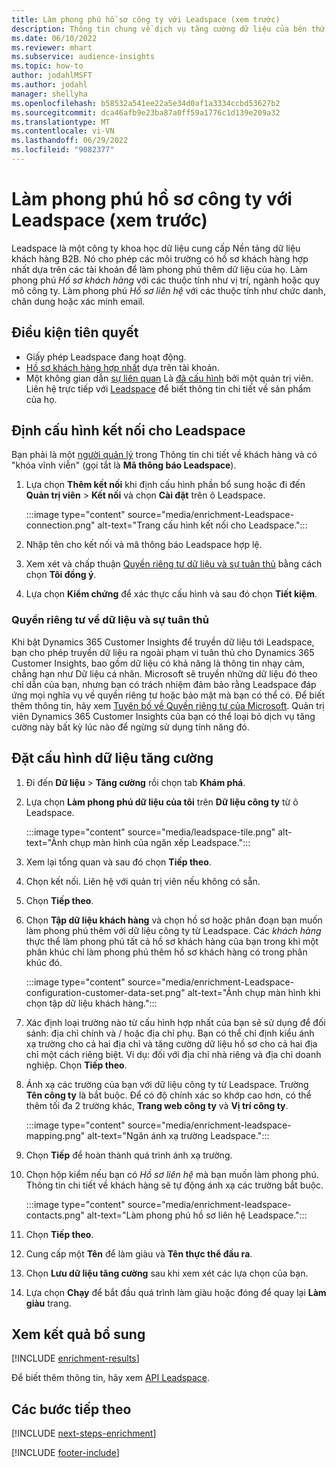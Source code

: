 ```yaml
---
title: Làm phong phú hồ sơ công ty với Leadspace (xem trước)
description: Thông tin chung về dịch vụ tăng cường dữ liệu của bên thứ ba Leadspace.
ms.date: 06/10/2022
ms.reviewer: mhart
ms.subservice: audience-insights
ms.topic: how-to
author: jodahlMSFT
ms.author: jodahl
manager: shellyha
ms.openlocfilehash: b58532a541ee22a5e34d0af1a3334ccbd53627b2
ms.sourcegitcommit: dca46afb9e23ba87a0ff59a1776c1d139e209a32
ms.translationtype: MT
ms.contentlocale: vi-VN
ms.lasthandoff: 06/29/2022
ms.locfileid: "9082377"
---
```

# <a name="enrich-company-profiles-with-leadspace-preview"></a>Làm phong phú hồ sơ công ty với Leadspace (xem trước)

Leadspace là một công ty khoa học dữ liệu cung cấp Nền tảng dữ liệu khách hàng B2B. Nó cho phép các môi trường có hồ sơ khách hàng hợp nhất dựa trên các tài khoản để làm phong phú thêm dữ liệu của họ. Làm phong phú *Hồ sơ khách hàng* với các thuộc tính như vị trí, ngành hoặc quy mô công ty. Làm phong phú *Hồ sơ liên hệ* với các thuộc tính như chức danh, chân dung hoặc xác minh email.

## <a name="prerequisites"></a>Điều kiện tiên quyết

- Giấy phép Leadspace đang hoạt động.
- [Hồ sơ khách hàng hợp nhất](customer-profiles.md) dựa trên tài khoản.
- Một không gian dẫn [sự liên quan](connections.md) Là [đã cấu hình](#configure-the-connection-for-leadspace) bởi một quản trị viên. Liên hệ trực tiếp với [Leadspace](https://www.leadspace.com/leadspace-microsoft-dynamics-365/) để biết thông tin chi tiết về sản phẩm của họ.

## <a name="configure-the-connection-for-leadspace"></a>Định cấu hình kết nối cho Leadspace

Bạn phải là một [người quản lý](permissions.md#admin) trong Thông tin chi tiết về khách hàng và có "khóa vĩnh viễn" (gọi tắt là **Mã thông báo Leadspace**).

1. Lựa chọn **Thêm kết nối** khi định cấu hình phần bổ sung hoặc đi đến **Quản trị viên** > **Kết nối** và chọn **Cài đặt** trên ô Leadspace.

   :::image type="content" source="media/enrichment-Leadspace-connection.png" alt-text="Trang cấu hình kết nối cho Leadspace.":::

1. Nhập tên cho kết nối và mã thông báo Leadspace hợp lệ.

1. Xem xét và chấp thuận [Quyền riêng tư dữ liệu và sự tuân thủ](#data-privacy-and-compliance) bằng cách chọn **Tôi đồng ý**.

1. Lựa chọn **Kiểm chứng** để xác thực cấu hình và sau đó chọn **Tiết kiệm**.

### <a name="data-privacy-and-compliance"></a>Quyền riêng tư về dữ liệu và sự tuân thủ

Khi bật Dynamics 365 Customer Insights để truyền dữ liệu tới Leadspace, bạn cho phép truyền dữ liệu ra ngoài phạm vi tuân thủ cho Dynamics 365 Customer Insights, bao gồm dữ liệu có khả năng là thông tin nhạy cảm, chẳng hạn như Dữ liệu cá nhân. Microsoft sẽ truyền những dữ liệu đó theo chỉ dẫn của bạn, nhưng bạn có trách nhiệm đảm bảo rằng Leadspace đáp ứng mọi nghĩa vụ về quyền riêng tư hoặc bảo mật mà bạn có thể có. Để biết thêm thông tin, hãy xem [Tuyên bố về Quyền riêng tư của Microsoft](https://go.microsoft.com/fwlink/?linkid=396732).
Quản trị viên Dynamics 365 Customer Insights của bạn có thể loại bỏ dịch vụ tăng cường này bất kỳ lúc nào để ngừng sử dụng tính năng đó.

## <a name="configure-the-enrichment"></a>Đặt cấu hình dữ liệu tăng cường

1. Đi đến **Dữ liệu** > **Tăng cường** rồi chọn tab **Khám phá**.

1. Lựa chọn **Làm phong phú dữ liệu của tôi** trên **Dữ liệu công ty** từ ô Leadspace.

   :::image type="content" source="media/leadspace-tile.png" alt-text="Ảnh chụp màn hình của ngăn xếp Leadspace.":::

1. Xem lại tổng quan và sau đó chọn **Tiếp theo**.

1. Chọn kết nối. Liên hệ với quản trị viên nếu không có sẵn.

1. Chọn **Tiếp theo**.

1. Chọn **Tập dữ liệu khách hàng** và chọn hồ sơ hoặc phân đoạn bạn muốn làm phong phú thêm với dữ liệu công ty từ Leadspace. Các *khách hàng* thực thể làm phong phú tất cả hồ sơ khách hàng của bạn trong khi một phân khúc chỉ làm phong phú thêm hồ sơ khách hàng có trong phân khúc đó.

    :::image type="content" source="media/enrichment-Leadspace-configuration-customer-data-set.png" alt-text="Ảnh chụp màn hình khi chọn tập dữ liệu khách hàng.":::

1. Xác định loại trường nào từ cấu hình hợp nhất của bạn sẽ sử dụng để đối sánh: địa chỉ chính và / hoặc địa chỉ phụ. Bạn có thể chỉ định kiểu ánh xạ trường cho cả hai địa chỉ và tăng cường dữ liệu hồ sơ cho cả hai địa chỉ một cách riêng biệt. Ví dụ: đối với địa chỉ nhà riêng và địa chỉ doanh nghiệp. Chọn **Tiếp theo**.

1. Ánh xạ các trường của bạn với dữ liệu công ty từ Leadspace. Trường **Tên công ty** là bắt buộc. Để có độ chính xác so khớp cao hơn, có thể thêm tối đa 2 trường khác, **Trang web công ty** và **Vị trí công ty**.

   :::image type="content" source="media/enrichment-leadspace-mapping.png" alt-text="Ngăn ánh xạ trường Leadspace.":::

1. Chọn **Tiếp** để hoàn thành quá trình ánh xạ trường.

1. Chọn hộp kiểm nếu bạn có *Hồ sơ liên hệ* mà bạn muốn làm phong phú. Thông tin chi tiết về khách hàng sẽ tự động ánh xạ các trường bắt buộc.

   :::image type="content" source="media/enrichment-leadspace-contacts.png" alt-text="Làm phong phú hồ sơ liên hệ Leadspace.":::

1. Chọn **Tiếp theo**.

1. Cung cấp một **Tên** để làm giàu và **Tên thực thể đầu ra**.

1. Chọn **Lưu dữ liệu tăng cường** sau khi xem xét các lựa chọn của bạn.

1. Lựa chọn **Chạy** để bắt đầu quá trình làm giàu hoặc đóng để quay lại **Làm giàu** trang.

## <a name="view-enrichment-results"></a>Xem kết quả bổ sung

[!INCLUDE [enrichment-results](includes/enrichment-results.md)]

Để biết thêm thông tin, hãy xem [API Leadspace](https://support.leadspace.com/hc/en-us/sections/201997649-API).

## <a name="next-steps"></a>Các bước tiếp theo

[!INCLUDE [next-steps-enrichment](includes/next-steps-enrichment.md)]

[!INCLUDE [footer-include](includes/footer-banner.md)]
